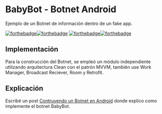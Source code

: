 # BabyBot - Botnet Android
Ejemplo de un Botnet de información dentro de un fake app. 

[![forthebadge](https://forthebadge.com/images/badges/built-for-android.svg)](https://forthebadge.com)[![forthebadge](https://forthebadge.com/images/badges/built-by-codebabes.svg)](https://forthebadge.com)
[![forthebadge](https://forthebadge.com/images/badges/open-source.svg)](https://forthebadge.com)[![forthebadge](https://forthebadge.com/images/badges/cc-by.svg)](https://forthebadge.com)

## Implementación
Para la construcción del Botnet, se empleó un módulo independiente utilizando arquitectura Clean con el patrón MVVM, también use Work Manager, Broadcast Reciever, Room y Retrofit.

## Explicación
Escribé un post [Contruyendo un Botnet en Android](https://medium.com/@fahedhermoza/construyendo-un-botnet-en-android-1f0979b923b0) donde explico como implemente el botnet BabyBot.